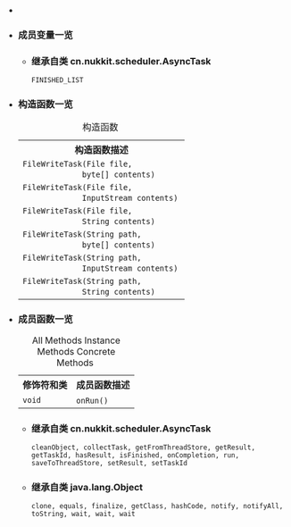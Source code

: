 <div class="summary">
<ul class="blockList">
<li class="blockList">

<li class="blockList"><a name="field.summary">
<!--   -->
</a>
<h3>成员变量一览</h3>
<ul class="blockList">
<li class="blockList"><a name="fields.inherited.from.class.cn.nukkit.scheduler.AsyncTask">
<!--   -->
</a>
<h3>继承自类 cn.nukkit.scheduler.<a  title="class in cn.nukkit.scheduler">AsyncTask</a></h3>
<code><a >FINISHED_LIST</a></code></li>
</ul>
</li>
</ul>
<!-- ======== CONSTRUCTOR SUMMARY ======== -->
<ul class="blockList">
<li class="blockList"><a name="constructor.summary">
<!--   -->
</a>
<h3>构造函数一览</h3>
<table class="memberSummary" border="0" cellpadding="3" cellspacing="0" summary="Constructor Summary table, listing constructors, and an explanation">
<caption><span>构造函数</span><span class="tabEnd"> </span></caption>
<tr>
<th>构造函数描述</th>
</tr>
<tr class="altColor">
<td class="colOne"><code><span class="memberNameLink"><a >FileWriteTask</a></span>(<a  title="class or interface in java.io">File</a> file,
             byte[] contents)</code> </td>
</tr>
<tr class="rowColor">
<td class="colOne"><code><span class="memberNameLink"><a >FileWriteTask</a></span>(<a  title="class or interface in java.io">File</a> file,
             <a  title="class or interface in java.io">InputStream</a> contents)</code> </td>
</tr>
<tr class="altColor">
<td class="colOne"><code><span class="memberNameLink"><a >FileWriteTask</a></span>(<a  title="class or interface in java.io">File</a> file,
             <a  title="class or interface in java.lang">String</a> contents)</code> </td>
</tr>
<tr class="rowColor">
<td class="colOne"><code><span class="memberNameLink"><a >FileWriteTask</a></span>(<a  title="class or interface in java.lang">String</a> path,
             byte[] contents)</code> </td>
</tr>
<tr class="altColor">
<td class="colOne"><code><span class="memberNameLink"><a >FileWriteTask</a></span>(<a  title="class or interface in java.lang">String</a> path,
             <a  title="class or interface in java.io">InputStream</a> contents)</code> </td>
</tr>
<tr class="rowColor">
<td class="colOne"><code><span class="memberNameLink"><a >FileWriteTask</a></span>(<a  title="class or interface in java.lang">String</a> path,
             <a  title="class or interface in java.lang">String</a> contents)</code> </td>
</tr>
</table>
</li>
</ul>
<!-- ========== METHOD SUMMARY =========== -->
<ul class="blockList">
<li class="blockList"><a name="method.summary">
<!--   -->
</a>
<h3>成员函数一览</h3>
<table class="memberSummary" border="0" cellpadding="3" cellspacing="0" summary="Method Summary table, listing methods, and an explanation">
<caption><span id="t0" class="activeTableTab"><span>All Methods</span><span class="tabEnd"> </span></span><span id="t2" class="tableTab"><span><a >Instance Methods</a></span><span class="tabEnd"> </span></span><span id="t4" class="tableTab"><span><a >Concrete Methods</a></span><span class="tabEnd"> </span></span></caption>
<tr>
<th>修饰符和类</th>
<th>成员函数描述</th>
</tr>
<tr id="i0" class="altColor">
<td class="colFirst"><code>void</code></td>
<td class="colLast"><code><span class="memberNameLink"><a >onRun</a></span>()</code> </td>
</tr>
</table>
<ul class="blockList">
<li class="blockList"><a name="methods.inherited.from.class.cn.nukkit.scheduler.AsyncTask">
<!--   -->
</a>
<h3>继承自类 cn.nukkit.scheduler.<a  title="class in cn.nukkit.scheduler">AsyncTask</a></h3>
<code><a >cleanObject</a>, <a >collectTask</a>, <a >getFromThreadStore</a>, <a >getResult</a>, <a >getTaskId</a>, <a >hasResult</a>, <a >isFinished</a>, <a >onCompletion</a>, <a >run</a>, <a >saveToThreadStore</a>, <a >setResult</a>, <a >setTaskId</a></code></li>
</ul>
<ul class="blockList">
<li class="blockList"><a name="methods.inherited.from.class.java.lang.Object">
<!--   -->
</a>
<h3>继承自类 java.lang.<a  title="class or interface in java.lang">Object</a></h3>
<code><a  title="class or interface in java.lang">clone</a>, <a  title="class or interface in java.lang">equals</a>, <a  title="class or interface in java.lang">finalize</a>, <a  title="class or interface in java.lang">getClass</a>, <a  title="class or interface in java.lang">hashCode</a>, <a  title="class or interface in java.lang">notify</a>, <a  title="class or interface in java.lang">notifyAll</a>, <a  title="class or interface in java.lang">toString</a>, <a  title="class or interface in java.lang">wait</a>, <a  title="class or interface in java.lang">wait</a>, <a  title="class or interface in java.lang">wait</a></code></li>
</ul>
</li>
</ul>
</li>
</ul>
</div>
